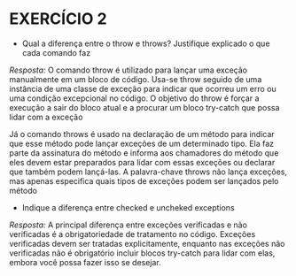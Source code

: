 # EXERCÍCIO 2

- Qual a diferença entre o throw e throws? Justifique explicado o que cada comando faz

*Resposta:* O comando throw é utilizado para lançar uma exceção manualmente em um bloco de código. Usa-se throw seguido de uma instância de uma classe de exceção para indicar que ocorreu um erro ou uma condição excepcional no código. O objetivo do throw é forçar a execução a sair do bloco atual e a procurar um bloco try-catch que possa lidar com a exceção

Já o comando throws é usado na declaração de um método para indicar que esse método pode lançar exceções de um determinado tipo. Ela faz parte da assinatura do método e informa aos chamadores do método que eles devem estar preparados para lidar com essas exceções ou declarar que também podem lançá-las. A palavra-chave throws não lança exceções, mas apenas especifica quais tipos de exceções podem ser lançados pelo método

- Indique a diferença entre checked e uncheked exceptions

*Resposta:* A principal diferença entre exceções verificadas e não verificadas é a obrigatoriedade de tratamento no código. Exceções verificadas devem ser tratadas explicitamente, enquanto nas exceções não verificadas não é obrigatório incluir blocos try-catch para lidar com elas, embora você possa fazer isso se desejar. 